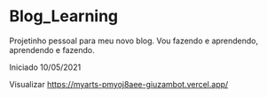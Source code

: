 # Blog_Learning

Projetinho pessoal para meu novo blog. Vou fazendo e aprendendo, aprendendo e fazendo.


Iniciado 10/05/2021

Visualizar
https://myarts-pmyoj8aee-giuzambot.vercel.app/
